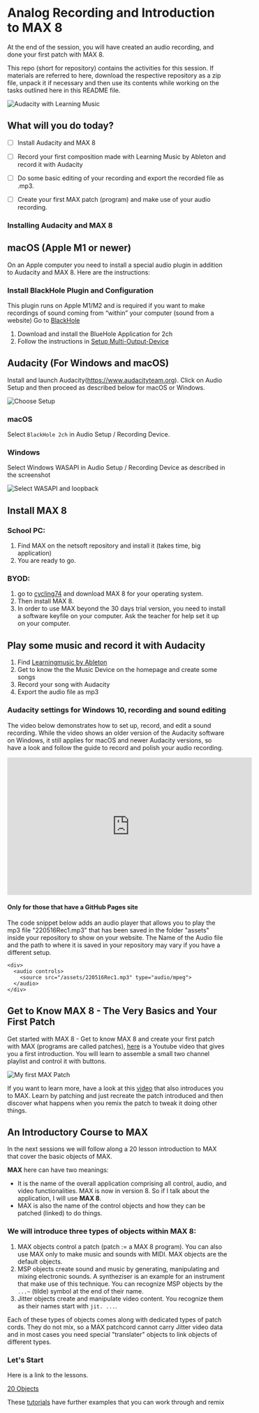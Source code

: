 # Analog Recording and Introduction to MAX 8

At the end of the session, you will have created an audio recording, and done your first patch with MAX 8.

This repo (short for repository) contains the activities for this session. If materials are referred to here, download the respective repository as a zip file, unpack it if necessary and then use its contents while working on the tasks outlined here in this README file.

![Audacity with Learning Music](/media/2024-01-09_07-57-54.png)

## What will you do today?

- [ ] Install Audacity and MAX 8
- [ ] Record your first composition made with Learning Music by Ableton and record it with Audacity
- [ ] Do some basic editing of your recording and export the recorded file as .mp3.
- [ ] Create your first MAX patch (program) and make use of your audio recording.


### Installing Audacity and MAX 8

## macOS (Apple M1 or newer)

On an Apple computer you need to install a special audio plugin in addition to Audacity and MAX 8. Here are the instructions:

### Install BlackHole Plugin and Configuration

This plugin runs on Apple M1/M2 and is required if you want to make recordings of sound coming from “within” your computer (sound from a website) Go to [BlackHole](https://github.com/ExistentialAudio/BlackHole)

1. Download and install the BlueHole Application for 2ch
2. Follow the instructions in [Setup Multi-Output-Device](https://github.com/ExistentialAudio/BlackHole/wiki/Multi-Output-Device)


## Audacity (For Windows and macOS)

Install and launch Audacity(https://www.audacityteam.org). Click on Audio Setup and then proceed as described below for macOS or Windows.

![Choose Setup](media/240110_Win11_1_Setup_Audacity.png)


### macOS

Select `BlackHole 2ch` in Audio Setup / Recording Device.


### Windows

Select Windows WASAPI in Audio Setup / Recording Device as described in the screenshot

![Select WASAPI and loopback](media/240110_Win11_2_Setup_Audacity.png)


## Install MAX 8

### School PC: 
1. Find MAX on the netsoft repository and install it (takes time, big application)
2. You are ready to go.

### BYOD: 
1. go to [cycling74](https://cycling74.com/downloads) and download MAX 8 for your operating system.
2. Then install MAX 8.
3. In order to use MAX beyond the 30 days trial version, you need to install a software keyfile on your computer. Ask the teacher for help set it up on your computer.


## Play some music and record it with Audacity
1. Find [Learningmusic by Ableton](https://learningmusic.ableton.com/index.html)
2. Get to know the the Music Device on the homepage and create some songs
3. Record your song with Audacity
4. Export the audio file as mp3


### Audacity settings for Windows 10, recording and sound editing

The video below demonstrates how to set up, record, and edit a sound recording. While the video shows an older version of the Audacity software on Windows, it still applies for macOS and newer Audacity versions, so have a look and follow the guide to record and polish your audio recording.

<iframe width="560" height="315" src="https://www.youtube.com/embed/knL6uKBGyIg" title="YouTube video player" frameborder="0" allow="accelerometer; autoplay; clipboard-write; encrypted-media; gyroscope; picture-in-picture" allowfullscreen></iframe>


#### Only for those that have a GitHub Pages site

The code snippet below adds an audio player that allows you to play the mp3 file "220516Rec1.mp3" that has been saved in the folder "assets" inside your repository to show on your website. The Name of the Audio file and the path to where it is saved in your repository may vary if you have a different setup.

``` language=html
<div>
  <audio controls>
    <source src="/assets/220516Rec1.mp3" type="audio/mpeg">
  </audio>
</div>
```


## Get to Know MAX 8 - The Very Basics and Your First Patch

Get started with MAX 8 - Get to know MAX 8 and create your first patch with MAX (programs are called patches), [here](https://youtu.be/XQIWh4AnluI) is a Youtube video that gives you a first introduction. You will learn to assemble a small two channel playlist and control it with buttons.

![My first MAX Patch](/media/2024-01-09_08-59-21.png)

If you want to learn more, have a look at this [video](https://youtu.be/-4nZ6wnVdY8) that also introduces you to MAX. Learn by patching and just recreate the patch introduced and then discover what happens when you remix the patch to tweak it doing other things.


## An Introductory Course to MAX

In the next sessions we will follow along a 20 lesson introduction to MAX that cover the basic objects of MAX.

**MAX** here can have two meanings:
- It is the name of the overall application comprising all control, audio, and video functionalities. MAX is now in version 8. So if I talk about the application, I will use **MAX 8**.
- MAX is also the name of the control objects and how they can be patched (linked) to do things.


### We will introduce three types of objects within MAX 8:

1. MAX objects control a patch (patch := a MAX 8 program). You can also use MAX only to make music and sounds with MIDI. MAX objects are the default objects.
2. MSP objects create sound and music by generating, manipulating and mixing electronic sounds. A syntheziser is an example for an instrument that make use of this technique. You can recognize MSP objects by the `...~` (tilde) symbol at the end of their name.
3. Jitter objects create and manipulate video content. You recognize them as their names start with `jit. ...`.

Each of these types of objects comes along with dedicated types of patch cords. They do not mix, so a MAX patchcord cannot carry  Jitter video data and in most cases you need special "translater" objects to link objects of different types.


### Let's Start

Here is a link to the lessons.

[20 Objects](http://www.darwingrosse.com/20Objects/index.html)

These [tutorials](https://docs.cycling74.com/max8/tutorials/00_maxindex) have further examples that you can work through and remix
